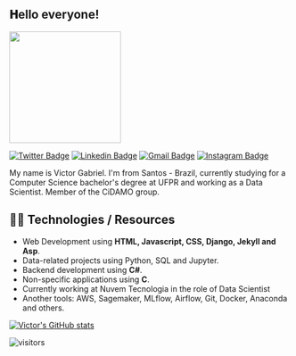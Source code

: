 <h2> 𝐇ello everyone!</h2>

<img align='center' src='https://user-images.githubusercontent.com/56267233/126191241-26b14f34-5831-4594-978d-0e30dff7f53f.gif' width='200'>



[![Twitter Badge](https://img.shields.io/badge/Twitter-1DA1F2?style=for-the-badge&logo=twitter&logoColor=white)](https://twitter.com/TheDirky)
[![Linkedin Badge](https://img.shields.io/badge/LinkedIn-0077B5?style=for-the-badge&logo=linkedin&logoColor=white)](https://www.linkedin.com/in/victorgsbarbosa/)
[![Gmail Badge](https://img.shields.io/badge/Gmail-D14836?style=for-the-badge&logo=gmail&logoColor=white)](mailto:victorgsbarbosa@gmail.com)
[![Instagram Badge](https://img.shields.io/badge/instagram-%23E4405F.svg?&style=for-the-badge&logo=instagram&logoColor=white)](https://www.instagram.com/victorgs_b/)


My name is Victor Gabriel. I'm from Santos - Brazil, currently studying for a Computer Science bachelor's degree at UFPR and working as a Data Scientist. Member of the CiDAMO group.
## 🐱‍👤 Technologies / Resources
- Web Development using **HTML, Javascript, CSS, Django, Jekyll and Asp**.
- Data-related projects using Python, SQL and Jupyter.
- Backend development using **C#**.
- Non-specific applications using **C**.
- Currently working at Nuvem Tecnologia in the role of Data Scientist
- Another tools: AWS, Sagemaker, MLflow, Airflow, Git, Docker, Anaconda and others.




[![Victor's GitHub stats](https://github-readme-stats.vercel.app/api?username=vector-b&show_icons=true&theme=radical)](https://github.com/vector-b/github-readme-stats)


![visitors](https://komarev.com/ghpvc/?username=vector-b&color=dc143c)

